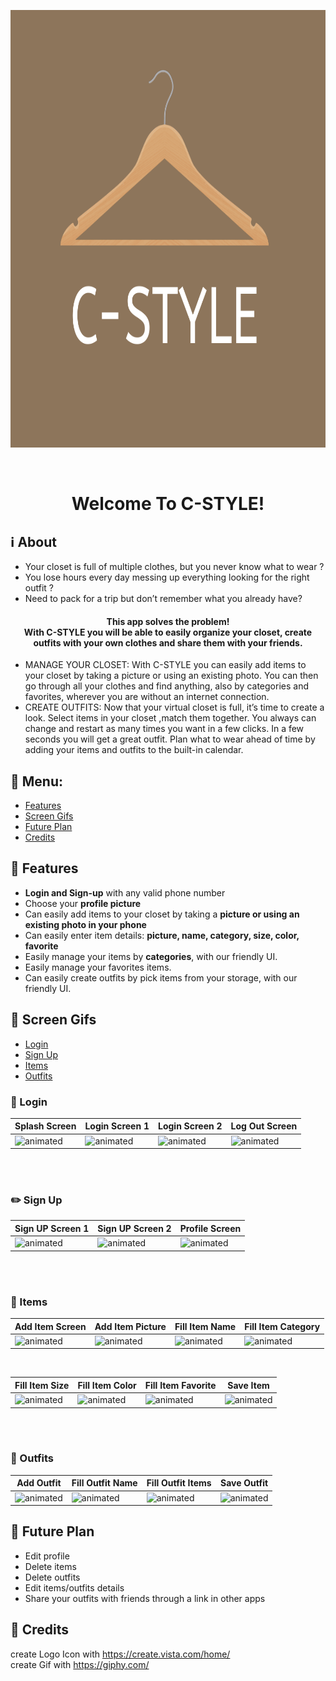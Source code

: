 <p align="center"><img src="app/src/main/res/drawable/img_icon_cstyle_brown.png" height="700" width="700"></p>
<br/>

<h1 align="center">Welcome To C-STYLE!</h1>

## :information_source: About 
- Your closet is full of multiple clothes, but you never know what to wear ? 
- You lose hours every day messing up everything looking for the right outfit ? 
- Need to pack for a trip but don’t remember what you already have?
<h4 align="center">This app solves the problem!</br>
With C-STYLE you will be able to easily organize your closet, create outfits with your own clothes and share them with your friends.
</h4> 


- MANAGE YOUR CLOSET: With C-STYLE you can easily add items to your closet by taking a picture or using an existing photo. You can then go through all your clothes and find anything, also by categories and favorites, wherever you are without an internet connection. 
- CREATE OUTFITS: Now that your virtual closet is full, it’s time to create a look. Select items in your closet ,match them together. You always can change and restart as many times you want in a few clicks. In a few seconds you will get a great outfit. Plan what to wear ahead of time by adding your items and outfits to the built-in calendar.

## :link: Menu:

- [Features](https://github.com/dorindorsman/C_Style/blob/master/README.md#space_invader-features)</br>
- [Screen Gifs](https://github.com/dorindorsman/C_Style/blob/master/README.md#screen-gifs)</br>
- [Future Plan](https://github.com/dorindorsman/C_Style/blob/master/README.md#future-plan)</br>
- [Credits](https://github.com/dorindorsman/C_Style/blob/master/README.md#credits)</br>


## :space_invader: Features

- **Login and Sign-up** with any valid phone number
- Choose your **profile picture**
- Can easily add items to your closet by taking a **picture or using an existing photo in your phone**
- Can easily enter item details: **picture, name, category, size, color, favorite**
- Easily manage your items by **categories**, with our friendly UI.
- Easily manage your favorites items.
- Can easily create outfits by pick items from your storage, with our friendly UI.

## :iphone: Screen Gifs
- [Login](https://github.com/dorindorsman/C_Style/edit/master/README.md#login)</br>
- [Sign Up](https://github.com/dorindorsman/C_Style/edit/master/README.md#sign-up)</br>
- [Items](https://github.com/dorindorsman/C_Style/edit/master/README.md#items)</br>
- [Outfits](https://github.com/dorindorsman/C_Style/edit/master/README.md#outfits)</br>

### :calling: Login

|Splash Screen|Login Screen 1|Login Screen 2|Log Out Screen|
|--|--|--|--|
|<img src="https://media.giphy.com/media/AAOrgReKExiovScnlL/giphy.gif" alt="animated"/>|<img src="https://media.giphy.com/media/zT3KtRSA8A2PImgkbt/giphy.gif" alt="animated"/>|<img src="https://media.giphy.com/media/pN35z8KALUiaPEM7oY/giphy.gif" alt="animated"/>|<img src="https://media.giphy.com/media/uVYEXYFWOF2qry9M9Q/giphy.gif" alt="animated"/>|

</br>
</br>

### :pencil2: Sign Up

|Sign UP Screen 1|Sign UP Screen 2|Profile Screen|
|--|--|--|
<img src="https://media.giphy.com/media/zSkdCsm0LbcrPh5Z52/giphy.gif" alt="animated"/>|<img src="https://media.giphy.com/media/fPTB2sfXtmDjRuvIJZ/giphy.gif" alt="animated"/>|<img src="https://media.giphy.com/media/Fb0zzpvjfyfSriRcri/giphy.gif" alt="animated"/>|

</br>
</br>

### :shirt: Items

|Add Item Screen|Add Item Picture|Fill Item Name|Fill Item Category|
|--|--|--|--|
|<img src="https://media.giphy.com/media/SGw6ra74SxFC7aFHMJ/giphy.gif" alt="animated"/>|<img src="https://media.giphy.com/media/0WL7LxNYx0GR2EgtxA/giphy.gif" alt="animated"/>|<img src="https://media.giphy.com/media/LPgooRJqdWsM9qGWcf/giphy.gif" alt="animated"/>|<img src="https://media.giphy.com/media/tr4Boo2XhJq6Rp247r/giphy.gif" alt="animated"/>|

</br>

|Fill Item Size|Fill Item Color|Fill Item Favorite|Save Item|
|--|--|--|--|
|<img src="https://media.giphy.com/media/Aj7wuQUemAag1lWVQL/giphy.gif" alt="animated"/>|<img src="https://media.giphy.com/media/JF8TEv3chrNxj25YLM/giphy.gif" alt="animated"/>|<img src="https://media.giphy.com/media/9XHl1WY5vSj29CtaOv/giphy.gif" alt="animated"/>|<img src="https://media.giphy.com/media/vW8FT7CCZMFAYjhTAi/giphy.gif" alt="animated"/>|

</br>
</br>

### :walking: Outfits

|Add Outfit|Fill Outfit Name|Fill Outfit Items|Save Outfit|
|--|--|--|--|
|<img src="https://media.giphy.com/media/Xswc1E2RtgsUD03yvt/giphy.gif" alt="animated"/>|<img src="https://media.giphy.com/media/Vq2IPrRJdnHe9rl08v/giphy.gif" alt="animated"/>|<img src="https://media.giphy.com/media/mK7R7x5YMgeQQf0qws/giphy.gif" alt="animated"/>|<img src="https://media.giphy.com/media/kWb8Cpjstx5lKZ45Uy/giphy.gif" alt="animated"/>|



## :pencil: Future Plan 
- Edit profile
- Delete items
- Delete outfits
- Edit items/outfits details
- Share your outfits with friends through a link in other apps

## :pray: Credits
 create Logo Icon with https://create.vista.com/home/ </br>
 create Gif with https://giphy.com/

